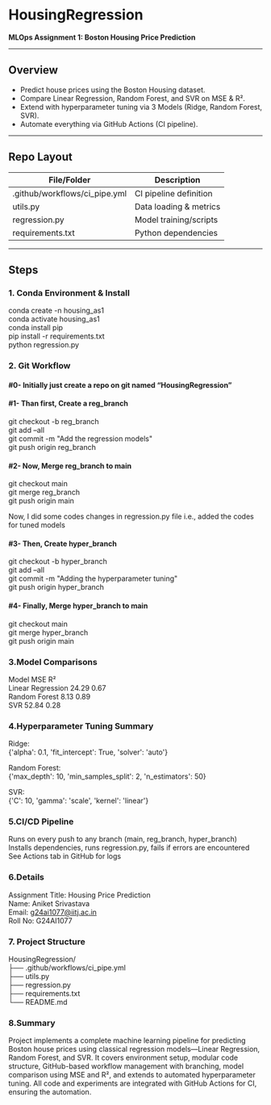 # HousingRegression
**MLOps Assignment 1: Boston Housing Price Prediction**

---
## Overview

- Predict house prices using the Boston Housing dataset.
- Compare Linear Regression, Random Forest, and SVR on MSE & R².
- Extend with hyperparameter tuning via 3 Models (Ridge, Random Forest, SVR).
- Automate everything via GitHub Actions (CI pipeline).

---
## Repo Layout

| File/Folder                  | Description            |
|------------------------------|------------------------|
| .github/workflows/ci_pipe.yml| CI pipeline definition |
| utils.py                     | Data loading & metrics |
| regression.py                | Model training/scripts |
| requirements.txt             | Python dependencies    |

---

## Steps

### 1. Conda Environment & Install

conda create -n housing_as1    
conda activate housing_as1    
conda install pip    
pip install -r requirements.txt    
python regression.py    

### 2. Git Workflow
#### #0- Initially just create a repo on git named “HousingRegression”

#### #1- Than first, Create a reg_branch
git checkout -b reg_branch    
git add –all    
git commit -m "Add the regression models"    
git push origin reg_branch    

#### #2- Now, Merge reg_branch to main
git checkout main    
git merge reg_branch    
git push origin main    

Now, I did some codes changes in regression.py file i.e., added the codes for tuned models    

#### #3- Then, Create hyper_branch
git checkout -b hyper_branch    
git add –all    
git commit -m "Adding the hyperparameter tuning"    
git push origin hyper_branch    

#### #4- Finally, Merge hyper_branch to main
git checkout main    
git merge hyper_branch    
git push origin main    


### 3.Model Comparisons
Model	             MSE	R²    
Linear Regression	24.29	0.67    
Random Forest	    8.13	0.89    
SVR	                52.84	0.28    

### 4.Hyperparameter Tuning Summary
Ridge:    
{'alpha': 0.1, 'fit_intercept': True, 'solver': 'auto'}    

Random Forest:    
{'max_depth': 10, 'min_samples_split': 2, 'n_estimators': 50}    

SVR:    
{'C': 10, 'gamma': 'scale', 'kernel': 'linear'}    

### 5.CI/CD Pipeline
Runs on every push to any branch (main, reg_branch, hyper_branch)    
Installs dependencies, runs regression.py, fails if errors are encountered    
See Actions tab in GitHub for logs     

### 6.Details
Assignment Title: Housing Price Prediction    
Name: Aniket Srivastava    
Email: g24ai1077@iitj.ac.in    
Roll No: G24AI1077    

### 7. Project Structure
HousingRegression/    
├── .github/workflows/ci_pipe.yml    
├── utils.py    
├── regression.py    
├── requirements.txt    
└── README.md     

### 8.Summary
Project implements a complete machine learning pipeline for predicting Boston house prices using classical regression models—Linear Regression, Random Forest, and SVR. It covers environment setup, modular code structure, GitHub-based workflow management with branching, model comparison using MSE and R², and extends to automated hyperparameter tuning. All code and experiments are integrated with GitHub Actions for CI, ensuring the automation.